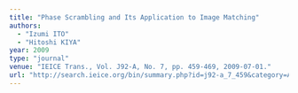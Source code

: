 ```yaml
---
title: "Phase Scrambling and Its Application to Image Matching"
authors:
  - "Izumi ITO"
  - "Hitoshi KIYA"
year: 2009
type: "journal"
venue: "IEICE Trans., Vol. J92-A, No. 7, pp. 459-469, 2009-07-01."
url: "http://search.ieice.org/bin/summary.php?id=j92-a_7_459&category=A&year=2009&lang=E&abst=j"
---
```

